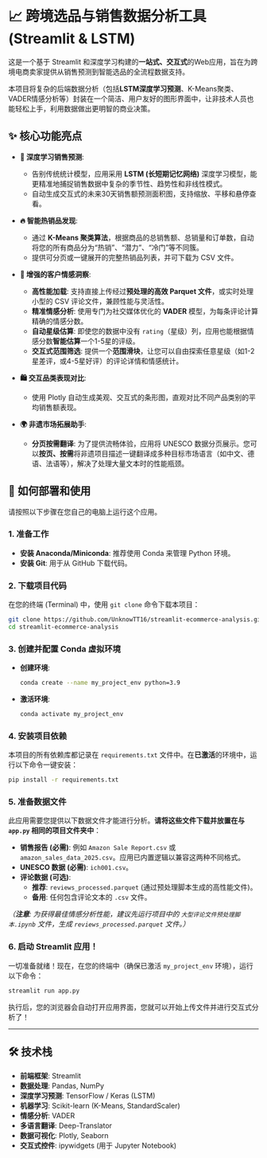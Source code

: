 # 📈 跨境选品与销售数据分析工具 (Streamlit & LSTM)

这是一个基于 Streamlit 和深度学习构建的**一站式、交互式**的Web应用，旨在为跨境电商卖家提供从销售预测到智能选品的全流程数据支持。

本项目将复杂的后端数据分析（包括**LSTM深度学习预测**、K-Means聚类、VADER情感分析等）封装在一个简洁、用户友好的图形界面中，让非技术人员也能轻松上手，利用数据做出更明智的商业决策。

## ✨ 核心功能亮点

- **🧠 深度学习销售预测**:
  - 告别传统统计模型，应用采用 **LSTM (长短期记忆网络)** 深度学习模型，能更精准地捕捉销售数据中复杂的季节性、趋势性和非线性模式。
  - 自动生成交互式的未来30天销售额预测面积图，支持缩放、平移和悬停查看。

- **🔥 智能热销品发现**:
  - 通过 **K-Means 聚类算法**，根据商品的总销售额、总销量和订单数，自动将您的所有商品分为“热销”、“潜力”、“冷门”等不同簇。
  - 提供可分页或一键展开的完整热销品列表，并可下载为 CSV 文件。

- **💬 增强的客户情感洞察**:
  - **高性能加载**: 支持直接上传经过**预处理的高效 Parquet 文件**，或实时处理小型的 CSV 评论文件，兼顾性能与灵活性。
  - **精准情感分析**: 使用专门为社交媒体优化的 **VADER** 模型，为每条评论计算精确的情感分数。
  - **自动星级估算**: 即使您的数据中没有 `rating`（星级）列，应用也能根据情感分数**智能估算**一个1-5星的评级。
  - **交互式范围筛选**: 提供一个**范围滑块**，让您可以自由探索任意星级（如1-2星差评，或4-5星好评）的评论详情和情感统计。

- **🛍️ 交互品类表现对比**:
  - 使用 Plotly 自动生成美观、交互式的条形图，直观对比不同产品类别的平均销售额表现。

- **🌍 非遗市场拓展助手**:
  - **分页按需翻译**: 为了提供流畅体验，应用将 UNESCO 数据分页展示。您可以**按页、按需**将非遗项目描述一键翻译成多种目标市场语言（如中文、德语、法语等），解决了处理大量文本时的性能瓶颈。

## 🚀 如何部署和使用

请按照以下步骤在您自己的电脑上运行这个应用。

### 1. 准备工作

- **安装 Anaconda/Miniconda**: 推荐使用 Conda 来管理 Python 环境。
- **安装 Git**: 用于从 GitHub 下载代码。

### 2. 下载项目代码

在您的终端 (Terminal) 中，使用 `git clone` 命令下载本项目：
```bash
git clone https://github.com/UnknowTT16/streamlit-ecommerce-analysis.git
cd streamlit-ecommerce-analysis
```

### 3. 创建并配置 Conda 虚拟环境

- **创建环境**: 
  ```bash
  conda create --name my_project_env python=3.9
  ```
- **激活环境**:
  ```bash
  conda activate my_project_env
  ```

### 4. 安装项目依赖

本项目的所有依赖库都记录在 `requirements.txt` 文件中。在**已激活**的环境中，运行以下命令一键安装：
```bash
pip install -r requirements.txt
```

### 5. 准备数据文件

此应用需要您提供以下数据文件才能进行分析。**请将这些文件下载并放置在与 `app.py` 相同的项目文件夹中**：

- **销售报告 (必需)**: 例如 `Amazon Sale Report.csv` 或 `amazon_sales_data_2025.csv`。应用已内置逻辑以兼容这两种不同格式。
- **UNESCO 数据 (必需)**: `ich001.csv`。
- **评论数据 (可选)**:
    - **推荐**: `reviews_processed.parquet` (通过预处理脚本生成的高性能文件)。
    - **备用**: 任何包含评论文本的 `.csv` 文件。

*（**注意**: 为获得最佳情感分析性能，建议先运行项目中的 `大型评论文件预处理脚本.ipynb` 文件，生成 `reviews_processed.parquet` 文件。）*

### 6. 启动 Streamlit 应用！

一切准备就绪！现在，在您的终端中（确保已激活 `my_project_env` 环境），运行以下命令：

```bash
streamlit run app.py
```

执行后，您的浏览器会自动打开应用界面，您就可以开始上传文件并进行交互式分析了！

---

## 🛠️ 技术栈

- **前端框架**: Streamlit
- **数据处理**: Pandas, NumPy
- **深度学习预测**: TensorFlow / Keras (LSTM)
- **机器学习**: Scikit-learn (K-Means, StandardScaler)
- **情感分析**: VADER
- **多语言翻译**: Deep-Translator
- **数据可视化**: Plotly, Seaborn
- **交互式控件**: ipywidgets (用于 Jupyter Notebook)
